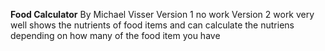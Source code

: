 **Food Calculator** 
By Michael Visser
Version 1 no work
Version 2 work very well
shows the nutrients of food items and can calculate the nutriens depending on how many of the food item you have
